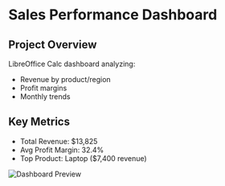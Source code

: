 # Sales Performance Dashboard

## Project Overview
LibreOffice Calc dashboard analyzing:
- Revenue by product/region
- Profit margins
- Monthly trends

## Key Metrics
- Total Revenue: $13,825
- Avg Profit Margin: 32.4%
- Top Product: Laptop ($7,400 revenue)

![Dashboard Preview](./assets/dashboard-screenshot.png)

